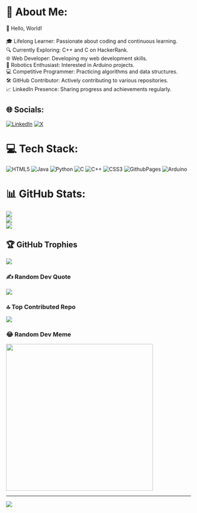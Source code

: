 # 💫 About Me:
👋 Hello, World!<br><br>🎓 Lifelong Learner: Passionate about coding and continuous learning.<br>🔍 Currently Exploring: C++ and C on HackerRank.<br> 🌐 Web Developer: Developing my web development skills.<br> 🤖 Robotics Enthusiast: Interested in Arduino projects.<br> 💻 Competitive Programmer: Practicing algorithms and data structures.<br> 🛠️ GitHub Contributor: Actively contributing to various repositories.<br> 📈 LinkedIn Presence: Sharing progress and achievements regularly.<br>


## 🌐 Socials:
[![LinkedIn](https://img.shields.io/badge/LinkedIn-%230077B5.svg?logo=linkedin&logoColor=white)](https://linkedin.com/in/https://www.linkedin.com/in/rohit-chatterjee-8911bb289/) [![X](https://img.shields.io/badge/X-black.svg?logo=X&logoColor=white)](https://x.com/RohitChattje) 

# 💻 Tech Stack:
![HTML5](https://img.shields.io/badge/html5-%23E34F26.svg?style=for-the-badge&logo=html5&logoColor=white) ![Java](https://img.shields.io/badge/java-%23ED8B00.svg?style=for-the-badge&logo=openjdk&logoColor=white) ![Python](https://img.shields.io/badge/python-3670A0?style=for-the-badge&logo=python&logoColor=ffdd54) ![C](https://img.shields.io/badge/c-%2300599C.svg?style=for-the-badge&logo=c&logoColor=white) ![C++](https://img.shields.io/badge/c++-%2300599C.svg?style=for-the-badge&logo=c%2B%2B&logoColor=white) ![CSS3](https://img.shields.io/badge/css3-%231572B6.svg?style=for-the-badge&logo=css3&logoColor=white) ![GithubPages](https://img.shields.io/badge/github%20pages-121013?style=for-the-badge&logo=github&logoColor=white) ![Arduino](https://img.shields.io/badge/-Arduino-00979D?style=for-the-badge&logo=Arduino&logoColor=white)
# 📊 GitHub Stats:
![](https://github-readme-stats.vercel.app/api?username=RohitChatterjee2&theme=dark&hide_border=false&include_all_commits=false&count_private=false)<br/>
![](https://github-readme-streak-stats.herokuapp.com/?user=RohitChatterjee2&theme=dark&hide_border=false)<br/>
![](https://github-readme-stats.vercel.app/api/top-langs/?username=RohitChatterjee2&theme=dark&hide_border=false&include_all_commits=false&count_private=false&layout=compact)

## 🏆 GitHub Trophies
![](https://github-profile-trophy.vercel.app/?username=RohitChatterjee2&theme=radical&no-frame=false&no-bg=true&margin-w=4)

### ✍️ Random Dev Quote
![](https://quotes-github-readme.vercel.app/api?type=horizontal&theme=radical)

### 🔝 Top Contributed Repo
![](https://github-contributor-stats.vercel.app/api?username=RohitChatterjee2&limit=5&theme=dark&combine_all_yearly_contributions=true)

### 😂 Random Dev Meme
<img src='https://memer-new.vercel.app/' style="height: 400px;"/>

---
[![](https://visitcount.itsvg.in/api?id=RohitChatterjee2&icon=0&color=0)](https://visitcount.itsvg.in)

<!-- Proudly created with GPRM ( https://gprm.itsvg.in ) -->
